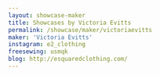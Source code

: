 ```yaml
---
layout: showcase-maker
title: Showcases by Victoria Evitts
permalink: /showcase/maker/victoriaevitts
maker: 'Victoria Evitts'
instagram: e2_clothing
freesewing: usmqk
blog: http://esquaredclothing.com/
---
```

